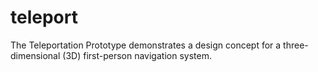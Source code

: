 # teleport
The Teleportation Prototype demonstrates a design concept for a three-dimensional (3D) first-person navigation system.
